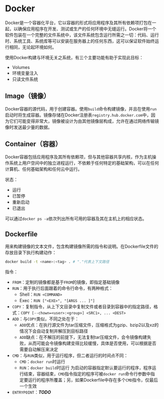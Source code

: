 # Docker

Docker是一个容器化平台，它以容器的形式将应用程序及其所有依赖项打包在一起，以确保应用程序在开发、测试或生产的任何环境中无缝运行。Docker将一个软件包装在一个完整的文件系统中，该文件系统包含运行所需之一切：代码、运行时、系统工具、系统库等可以安装在服务器上的任何东西，这可以保证软件始终运行相同，无论起环境如何。

使用Docker构建与环境无关之系统，有三个主要功能有助于实现此目标：

- Volumes
- 环境变量注入
- 只读文件系统

## Image（镜像）

Docker容器的源代码，用于创建容器。使用`build`命令构建镜像，并且在使用`run`启动时将生成容器。镜像存储在Docker注册表`registry.hub.docker.com`中，因为它们可能变得非常大，镜像被设计为由其他镜像层构成，允许在通过网络传输镜像时发送最少量的数据。

## Container（容器）

Docker容器包括应用程序及其所有依赖项，但与其他容器共享内核，作为主机操作系统上用户空间中的独立进程运行，不依赖于任何特定的基础架构，可以在任何计算机、任何基础架构和任何云中运行。

状态：

- 运行
- 已暂停
- 重新启动
- 已退出

可以通过`docker ps -a`依次列出所有可用的容器及其在主机上的相应状态。

## Dockerfile

用来构建镜像的文本文件，包含构建镜像所需的指令和说明。在Dockerfile文件的存放目录下执行构建动作：

```bash
docker build -t <name>:<tag> . # "."代表上下文路径
```

指令：
- `FROM`：定制的镜像都是基于`FROM`的镜像，即指定基础镜像
- `RUN`：用于执行后面跟着的命令行命令，有两种格式：
  - Shell：`RUN <COMMAND>`
  - Exec：`RUN ["<EXE>", "[ARGS ... ]"]`
- `COPY`：复制指令，从上下文目录中复制文件或者目录到容器中的指定路径，格式：`COPY [--chown=<user>:<group>] <SRC1>, ... <DEST>`
- `ADD`：与`COPY`类似，不同之处在于：
  - `ADD`优点：在执行源文件为tar压缩文件，压缩格式为gzip、bzip2以及xz的情况下会自动复制并解压到目标路径
  - `ADD`缺点：在不解压的前提下，无法复制tar压缩文件，会令镜像构建失败，从而可能会令镜像构建变得比较缓慢，具体是否使用，可以根据是否需要自动解压来决定
- `CMD`：与`RUN`类似，用于运行程序，但二者运行的时间点不同：
  - `CMD`：`docker run`时运行
  - `RUN`：`docker build`时运行
  为启动的容器指定默认要运行的程序，程序运行结束，容器结束，`CMD`指令指定的程序可被`docker run`命令行参数中指定要运行的程序所覆盖；另，如果Dockerfile中存在多个`CMD`指令，仅最后一个生效
- `ENTRYPOINT`：***TODO***